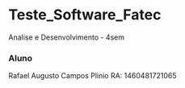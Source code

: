 # Teste_Software_Fatec
 Analise e Desenvolvimento - 4sem
 
 ### Aluno
 Rafael Augusto Campos Plinio
 RA: 1460481721065
